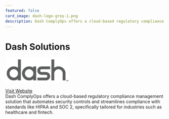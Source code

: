 ```yaml
---
featured: false
card_image: dash-logo-grey-1.png
description: Dash ComplyOps offers a cloud-based regulatory compliance management solution that automates security controls and streamlines compliance with standards like HIPAA and SOC 2, specifically tailored for industries such as healthcare and fintech.
---
```


# Dash Solutions
<img src="dash-logo-grey-1.png" alt="Logo" style="max-width: 200px; height: auto;">

<a href="https://www.dashsdk.com/regulatory-compliance-management-software/">Visit Website</a>  
Dash ComplyOps offers a cloud-based regulatory compliance management solution that automates security controls and streamlines compliance with standards like HIPAA and SOC 2, specifically tailored for industries such as healthcare and fintech.
